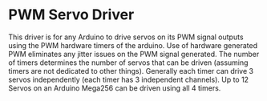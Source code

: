 # PWM Servo Driver  #

This driver is for any Arduino to drive servos on its PWM signal outputs using the PWM hardware timers of the arduino.
Use of hardware generated PWM eliminates any jitter issues on the PWM signal generated.
The number of timers determines the number of servos that can be driven (assuming timers are not dedicated
to other things).  Generally each timer can drive 3 servos independently (each timer has 3 independent channels).
Up to 12 Servos on an Arduino Mega256 can be driven using all 4 timers.


